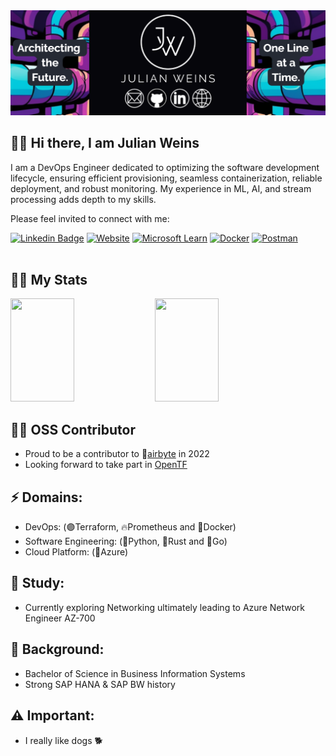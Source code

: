 <img src="./resources/header_1920_640.png" alt="Header">


## 👋🏽 Hi there, I am Julian Weins
I am a DevOps Engineer dedicated to optimizing the software development lifecycle, ensuring efficient provisioning, seamless containerization, reliable deployment, and robust monitoring. My experience in ML, AI, and stream processing adds depth to my skills.

Please feel invited to connect with me:

[![Linkedin Badge](https://img.shields.io/badge/-Julian_Weins-blue?style=for-the-badge&logo=Linkedin&logoColor=white&link=https://www.linkedin.com/in/julian-weins/)](https://www.linkedin.com/in/julian-weins-3429bb108/)
[![Website](https://img.shields.io/badge/julianweins.dev-34bdd1?style=for-the-badge&logo=About.me&logoColor=white)](https://julianweins.dev/)
[![Microsoft Learn](https://img.shields.io/badge/Microsoft_Learn-258ffa?style=for-the-badge&logo=microsoft&logoColor=white)](https://learn.microsoft.com/de-de/users/julianweins-5784/)
[![Docker](https://img.shields.io/badge/docker-%230db7ed.svg?style=for-the-badge&logo=docker&logoColor=white)](https://hub.docker.com/repositories/juweins)
[![Postman](https://img.shields.io/badge/Postman-FF6C37?style=for-the-badge&logo=postman&logoColor=white)](https://www.postman.com/wenzork)
<br></br>

## 💪🏽 My Stats
<div>
  <img height="165em" width="45%" src="https://github-readme-stats-neon-ten-92.vercel.app/api?username=juweins&theme=github_dark&show_icons=true">
  <img height="165em" width="45%" src="https://github-readme-stats-neon-ten-92.vercel.app/api/top-langs/?username=juweins&hide=jupyter%20notebook&layout=compact&theme=github_dark">
</div>

## 👍🏽 OSS Contributor
- Proud to be a contributor to 💜[airbyte](https://airbyte.com/) in 2022
- Looking forward to take part in [OpenTF](https://opentf.org/)


## ⚡ Domains:
- DevOps:               (🟣Terraform, 🔥Prometheus and 🐋Docker)
- Software Engineering: (🐍Python, 🦀Rust and 📘Go)
- Cloud Platform:       (💙Azure)


## 📖 Study:
- Currently exploring Networking ultimately leading to Azure Network Engineer AZ-700


## 📘 Background:
- Bachelor of Science in Business Information Systems
- Strong SAP HANA & SAP BW history

## ⚠️ Important:
- I really like dogs 🐕

